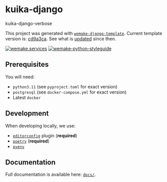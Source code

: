 # kuika-django

kuika-django-verbose

This project was generated with [`wemake-django-template`](https://github.com/wemake-services/wemake-django-template). Current template version is: [cd9a3ca](https://github.com/wemake-services/wemake-django-template/tree/cd9a3ca58039a943f97b8a29d74bb4f91874df1b). See what is [updated](https://github.com/wemake-services/wemake-django-template/compare/cd9a3ca58039a943f97b8a29d74bb4f91874df1b...master) since then.


[![wemake.services](https://img.shields.io/badge/%20-wemake.services-green.svg?label=%20&logo=data%3Aimage%2Fpng%3Bbase64%2CiVBORw0KGgoAAAANSUhEUgAAABAAAAAQCAMAAAAoLQ9TAAAABGdBTUEAALGPC%2FxhBQAAAAFzUkdCAK7OHOkAAAAbUExURQAAAAAAAAAAAAAAAAAAAAAAAAAAAAAAAP%2F%2F%2F5TvxDIAAAAIdFJOUwAjRA8xXANAL%2Bv0SAAAADNJREFUGNNjYCAIOJjRBdBFWMkVQeGzcHAwksJnAPPZGOGAASzPzAEHEGVsLExQwE7YswCb7AFZSF3bbAAAAABJRU5ErkJggg%3D%3D)](https://wemake-services.github.io)
[![wemake-python-styleguide](https://img.shields.io/badge/style-wemake-000000.svg)](https://github.com/wemake-services/wemake-python-styleguide)


## Prerequisites

You will need:

- `python3.11` (see `pyproject.toml` for exact version)
- `postgresql` (see `docker-compose.yml` for exact version)
- Latest `docker`


## Development

When developing locally, we use:

- [`editorconfig`](http://editorconfig.org/) plugin (**required**)
- [`poetry`](https://github.com/python-poetry/poetry) (**required**)
- [`pyenv`](https://github.com/pyenv/pyenv)


## Documentation

Full documentation is available here: [`docs/`](docs).
